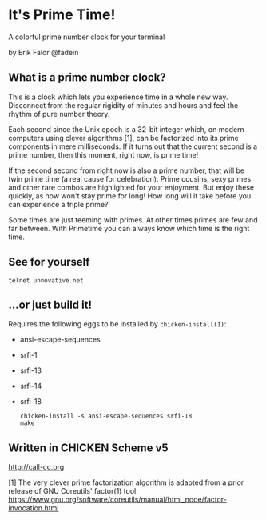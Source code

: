 # It's Prime Time!

A colorful prime number clock for your terminal

by Erik Falor @fadein

## What is a prime number clock?

This is a clock which lets you experience time in a whole new way. Disconnect
from the regular rigidity of minutes and hours and feel the rhythm of pure
number theory.

Each second since the Unix epoch is a 32-bit integer which, on modern computers
using clever algorithms [1], can be factorized into its prime components in
mere milliseconds. If it turns out that the current second is a prime number, then
this moment, right now, is prime time!

If the second second from right now is also a prime number, that will be twin
prime time (a real cause for celebration). Prime cousins, sexy primes and other
rare combos are highlighted for your enjoyment. But enjoy these quickly, as now
won't stay prime for long! How long will it take before you can experience a
triple prime?

Some times are just teeming with primes. At other times primes are few and far
between. With Primetime you can always know which time is the right time.


## See for yourself
`telnet unnovative.net`


## ...or just build it!
Requires the following eggs to be installed by `chicken-install(1)`:

* ansi-escape-sequences
* srfi-1
* srfi-13
* srfi-14
* srfi-18

  ```
  chicken-install -s ansi-escape-sequences srfi-18
  make
  ```

## Written in CHICKEN Scheme v5
http://call-cc.org


[1] The very clever prime factorization algorithm is adapted from a prior
release of GNU Coreutils' factor(1) tool:
https://www.gnu.org/software/coreutils/manual/html_node/factor-invocation.html

